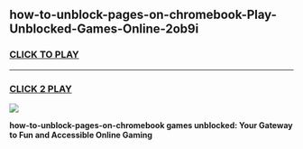 
## how-to-unblock-pages-on-chromebook-Play-Unblocked-Games-Online-2ob9i
<h3>
<a href="https://premium76.site?title=how-to-unblock-pages-on-chromebook&ref=25A">CLICK TO PLAY</a></h3>
<hr>

<h3>
<a href="https://premium76.site?title=how-to-unblock-pages-on-chromebook&ref=25A">CLICK 2 PLAY</a>
  
</h3>

<a href="https://premium76.site?title=how-to-unblock-pages-on-chromebook&ref=25A"><img src="https://clearcache.store/games.png"></a>


**how-to-unblock-pages-on-chromebook games unblocked: Your Gateway to Fun and Accessible Online Gaming**
